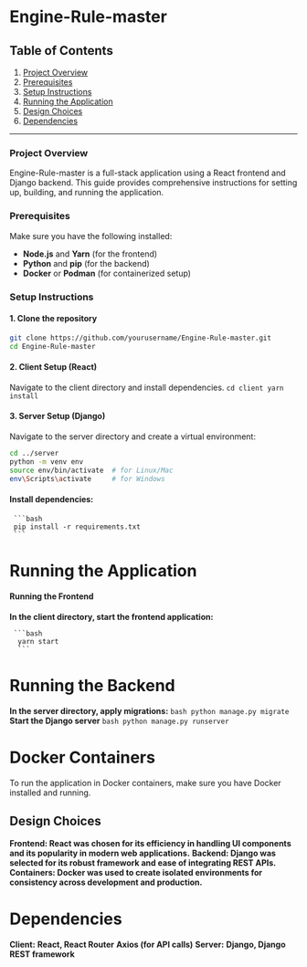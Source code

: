 # Engine-Rule-master

## Table of Contents
1. [Project Overview](#project-overview)
2. [Prerequisites](#prerequisites)
3. [Setup Instructions](#setup-instructions)
4. [Running the Application](#running-the-application)
5. [Design Choices](#design-choices)
6. [Dependencies](#dependencies)

---

### Project Overview
Engine-Rule-master is a full-stack application using a React frontend and Django backend. This guide provides comprehensive instructions for setting up, building, and running the application.

### Prerequisites
Make sure you have the following installed:
- **Node.js** and **Yarn** (for the frontend)
- **Python** and **pip** (for the backend)
- **Docker** or **Podman** (for containerized setup)

### Setup Instructions

#### 1. Clone the repository
   ```bash
   git clone https://github.com/yourusername/Engine-Rule-master.git
   cd Engine-Rule-master
   ```

#### 2. Client Setup (React)
Navigate to the client directory and install dependencies.
     ```
     cd client
     yarn install 
     ```

#### 3. Server Setup (Django)
Navigate to the server directory and create a virtual environment:
   ```bash
   cd ../server
   python -m venv env
   source env/bin/activate  # for Linux/Mac
   env\Scripts\activate     # for Windows
   ```

#### Install dependencies:
     ```bash
     pip install -r requirements.txt
     ```
# Running the Application
#### Running the Frontend
**In the client directory, start the frontend application:**

     ```bash
      yarn start
      ```

# Running the Backend
**In the server directory, apply migrations:**
     ```bash
     python manage.py migrate
     ```
**Start the Django server**
     ```bash
     python manage.py runserver
     ```

# Docker Containers
To run the application in Docker containers, make sure you have Docker installed and running.

## Design Choices
**Frontend: React was chosen for its efficiency in handling UI components and its popularity in modern web applications.**
**Backend: Django was selected for its robust framework and ease of integrating REST APIs.**
**Containers: Docker was used to create isolated environments for consistency across development and production.**

# Dependencies
**Client:**
   **React, React Router**
   **Axios (for API calls)**
**Server:**
   **Django, Django REST framework**
